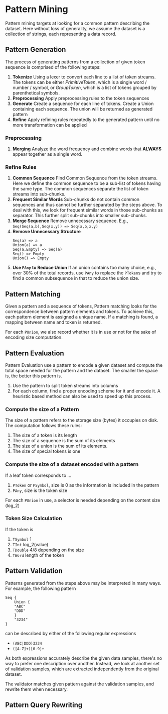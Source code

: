 # Pattern Mining

Pattern mining targets at looking for a common pattern describing the dataset. Here without loss of generality, we assume the dataset is a collection of strings, each representing a data record.

## Pattern Generation
The process of generating patterns from a collection of given token sequence is comprised of the following steps:

1. **Tokenize** Using a lexer to convert each line to a list of token streams. The tokens can be either *PrimitiveToken*, which is a single word / number / symbol, or *GroupToken*, which is a list of tokens grouped by parenthetical symbols.
2. **Preprocessing** Apply preprocessing rules to the token sequences
3. **Generate** Create a sequence for each line of tokens. Create a Union containing each sequence. The union will be returned as generated pattern
4. **Refine** Apply refining rules repeatedly to the generated pattern until no more transformation can be applied
### Preprocessing
1. **Merging** Analyze the word frequency and combine words that **ALWAYS** appear together as a single word.
### Refine Rules

1. **Common Sequence** Find Common Sequence from the token streams. Here we define the common sequence to be a sub-list of tokens having the same type. The common sequences separate the list of token streams into sub-chunks.
2. **Frequent Similar Words** Sub-chunks do not contain common sequences and thus cannot be further separated by the steps above. To deal with this, we look for frequent similar words in those sub-chunks as separator. This further split sub-chunks into smaller sub-chunks.
3. **Merge Sequence** Remove unnecessary sequence. E.g., `Seq(Seq(a,b),Seq(x,y)) => Seq(a,b,x,y)`
4. **Remove Unnecessary Structure** 
   ~~~~
   Seq(a) => a
   Union(a) => a
   Seq(a,Empty) => Seq(a)
   Seq() => Empty
   Union() => Empty
   ~~~~
5. **Use `PAny` to Reduce Union** If an union contains too many choice, e.g., over 30% of the total records, use `PAny` to replace the `PToken`s and try to find a common subsequence in that to reduce the union size.

## Pattern Matching
Given a pattern and a sequence of tokens, Pattern matching looks for the correspondence between pattern elements and tokens. To achieve this, each pattern element is assigned a unique name. If a matching is found, a mapping between name and token is returned.

For each `PUnion`, we also record whether it is in use or not for the sake of encoding size computation.

## Pattern Evaluation
Pattern Evaluation use a pattern to encode a given dataset and compute the total space needed for the pattern and the dataset. The smaller the space is, the better this pattern is.

1. Use the pattern to split token streams into columns
2. For each column, find a proper encoding scheme for it and encode it. A heuristic based method can also be used to speed up this process.

### Compute the size of a Pattern
The size of a pattern refers to the storage size (bytes) it occupies on disk. The computation follows these rules:
1. The size of a token is its length
2. The size of a sequence is the sum of its elements
3. The size of a union is the sum of its elements.
4. The size of special tokens is one

### Compute the size of a dataset encoded with a pattern
If a leaf token corresponds to ...
1. `PToken` or `PSymbol`, size is 0 as the information is included in the pattern
2. `PAny`, size is the token size

For each `PUnion` in use, a selector is needed depending on the content size (log_2)

### Token Size Calculation

If the token is 
1. `TSymbol` 1
2. `TInt` log_2(value)
3. `TDouble` 4/8 depending on the size
4. `TWord` length of the token

## Pattern Validation

Patterns generated from the steps above may be interpreted in many ways. For example, the following pattern
~~~~
Seq {
    Union {
    "ABC"
    "DDD"
    }
    "3234"
}
~~~~
can be described by either of the following regular expressions
* `(ABC|DDD)3234`
* `([A-Z]+)[0-9]+`

As both expressions accurately describe the given data samples, there's no way to prefer one description over another. Instead, we look at another set of validation samples, which are extracted independently from the original dataset.

The validator matches given pattern against the validation samples, and rewrite them when necessary. 


## Pattern Query Rewriting
